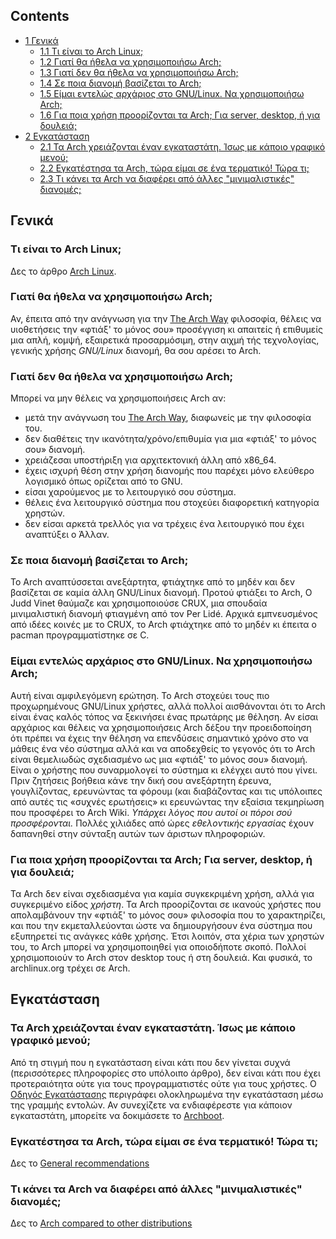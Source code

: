 ## Contents

*   [1 Γενικά](#Γενικά)
    *   [1.1 Τι είναι το Arch Linux;](#Τι_είναι_το_Arch_Linux;)
    *   [1.2 Γιατί θα ήθελα να χρησιμοποιήσω Arch;](#Γιατί_θα_ήθελα_να_χρησιμοποιήσω_Arch;)
    *   [1.3 Γιατί δεν θα ήθελα να χρησιμοποιήσω Arch;](#Γιατί_δεν_θα_ήθελα_να_χρησιμοποιήσω_Arch;)
    *   [1.4 Σε ποια διανομή βασίζεται το Arch;](#Σε_ποια_διανομή_βασίζεται_το_Arch;)
    *   [1.5 Είμαι εντελώς αρχάριος στο GNU/Linux. Να χρησιμοποιήσω Arch;](#Είμαι_εντελώς_αρχάριος_στο_GNU/Linux._Να_χρησιμοποιήσω_Arch;)
    *   [1.6 Για ποια χρήση προορίζονται τα Arch; Για server, desktop, ή για δουλειά;](#Για_ποια_χρήση_προορίζονται_τα_Arch;_Για_server,_desktop,_ή_για_δουλειά;)
*   [2 Εγκατάσταση](#Εγκατάσταση)
    *   [2.1 Τα Arch χρειάζονται έναν εγκαταστάτη. Ίσως με κάποιο γραφικό μενού;](#Τα_Arch_χρειάζονται_έναν_εγκαταστάτη._Ίσως_με_κάποιο_γραφικό_μενού;)
    *   [2.2 Εγκατέστησα τα Arch, τώρα είμαι σε ένα τερματικό! Τώρα τι;](#Εγκατέστησα_τα_Arch,_τώρα_είμαι_σε_ένα_τερματικό!_Τώρα_τι;)
    *   [2.3 Τι κάνει τα Arch να διαφέρει από άλλες "μινιμαλιστικές" διανομές;](#Τι_κάνει_τα_Arch_να_διαφέρει_από_άλλες_"μινιμαλιστικές"_διανομές;)

## Γενικά

### Τι είναι το Arch Linux;

Δες το άρθρο [Arch Linux](/index.php/Arch_Linux "Arch Linux").

### Γιατί θα ήθελα να χρησιμοποιήσω Arch;

Αν, έπειτα από την ανάγνωση για την [The Arch Way](/index.php/The_Arch_Way "The Arch Way") φιλοσοφία, θέλεις να υιοθετήσεις την «φτιάξ' το μόνος σου» προσέγγιση κι απαιτείς ή επιθυμείς μια απλή, κομψή, εξαιρετικά προσαρμόσιμη, στην αιχμή τής τεχνολογίας, γενικής χρήσης *GNU/Linux* διανομή, θα σου αρέσει το Arch.

### Γιατί δεν θα ήθελα να χρησιμοποιήσω Arch;

Μπορεί να μην θέλεις να χρησιμοποιήσεις Arch αν:

*   μετά την ανάγνωση του [The Arch Way](/index.php/The_Arch_Way "The Arch Way"), διαφωνείς με την φιλοσοφία του.
*   δεν διαθέτεις την ικανότητα/χρόνο/επιθυμία για μια «φτιάξ' το μόνος σου» διανομή.
*   χρειάζεσαι υποστήριξη για αρχιτεκτονική άλλη από x86_64.
*   έχεις ισχυρή θέση στην χρήση διανομής που παρέχει μόνο ελεύθερο λογισμικό όπως ορίζεται από το GNU.
*   είσαι χαρούμενος με το λειτουργικό σου σύστημα.
*   θέλεις ένα λειτουργικό σύστημα που στοχεύει διαφορετική κατηγορία χρηστών.
*   δεν είσαι αρκετά τρελλός για να τρέχεις ένα λειτουργικό που έχει αναπτύξει ο Άλλαν.

### Σε ποια διανομή βασίζεται το Arch;

Το Arch αναπτύσσεται ανεξάρτητα, φτιάχτηκε από το μηδέν και δεν βασίζεται σε καμία άλλη GNU/Linux διανομή. Προτού φτιάξει το Arch, Ο Judd Vinet θαύμαζε και χρησιμοποιούσε CRUX, μια σπουδαία μινιμαλιστική διανομή φτιαγμένη από τον Per Lidé. Αρχικά εμπνευσμένος από ιδέες κοινές με το CRUX, το Arch φτιάχτηκε από το μηδέν κι έπειτα ο pacman προγραμματίστηκε σε C.

### Είμαι εντελώς αρχάριος στο GNU/Linux. Να χρησιμοποιήσω Arch;

Αυτή είναι αμφιλεγόμενη ερώτηση. Το Arch στοχεύει τους πιο προχωρημένους GNU/Linux χρήστες, αλλά πολλοί αισθάνονται ότι το Arch είναι ένας καλός τόπος να ξεκινήσει ένας πρωτάρης με θέληση. Αν είσαι αρχάριος και θέλεις να χρησιμοποιήσεις Arch δέξου την προειδοποίηση ότι πρέπει να έχεις την θέληση να επενδύσεις σημαντικό χρόνο στο να μάθεις ένα νέο σύστημα αλλά και να αποδεχθείς το γεγονός ότι το Arch είναι θεμελιωδώς σχεδιασμένο ως μια «φτιάξ' το μόνος σου» διανομή. Είναι ο χρήστης που συναρμολογεί το σύστημα κι ελέγχει αυτό που γίνει. Πριν ζητήσεις βοήθεια κάνε την δική σου ανεξάρτητη έρευνα, γουγλίζοντας, ερευνώντας τα φόρουμ (και διαβάζοντας και τις υπόλοιπες από αυτές τις «συχνές ερωτήσεις» κι ερευνώντας την εξαίσια τεκμηρίωση που προσφέρει το Arch Wiki. *Υπάρχει λόγος που αυτοί οι πόροι σού προσφέρονται.* Πολλές χιλιάδες από ώρες *εθελοντικής εργασίας* έχουν δαπανηθεί στην σύνταξη αυτών των άριστων πληροφοριών.

### Για ποια χρήση προορίζονται τα Arch; Για server, desktop, ή για δουλειά;

Τα Arch δεν είναι σχεδιασμένα για καμία συγκεκριμένη χρήση, αλλά για συγκεριμένο είδος *χρήστη*. Τα Arch προορίζονται σε ικανούς χρήστες που απολαμβάνουν την «φτιάξ' το μόνος σου» φιλοσοφία που το χαρακτηρίζει, και που την εκμεταλλεύονται ώστε να δημιουργήσουν ένα σύστημα που εξυπηρετεί τις ανάγκες κάθε χρήσης. Έτσι λοιπόν, στα χέρια των χρηστών του, το Arch μπορεί να χρησιμοποιηθεί για οποιοδήποτε σκοπό. Πολλοί χρησιμοποιούν το Arch στον desktop τους ή στη δουλειά. Και φυσικά, το archlinux.org τρέχει σε Arch.

## Εγκατάσταση

### Τα Arch χρειάζονται έναν εγκαταστάτη. Ίσως με κάποιο γραφικό μενού;

Από τη στιγμή που η εγκατάσταση είναι κάτι που δεν γίνεται συχνά (περισσότερες πληροφορίες στο υπόλοιπο άρθρο), δεν είναι κάτι που έχει προτεραιότητα ούτε για τους προγραμματιστές ούτε για τους χρήστες. Ο [Οδηγός Εγκατάστασης](/index.php/Installation_guide_(%CE%95%CE%BB%CE%BB%CE%B7%CE%BD%CE%B9%CE%BA%CE%AC) "Installation guide (Ελληνικά)") περιγράφει ολοκληρωμένα την εγκατάσταση μέσω της γραμμής εντολών. Αν συνεχίζετε να ενδιαφέρεστε για κάποιον εγκαταστάτη, μπορείτε να δοκιμάσετε το [Archboot](/index.php?title=Archboot_(%CE%95%CE%BB%CE%BB%CE%B7%CE%BD%CE%B9%CE%BA%CE%AC)&action=edit&redlink=1 "Archboot (Ελληνικά) (page does not exist)").

### Εγκατέστησα τα Arch, τώρα είμαι σε ένα τερματικό! Τώρα τι;

Δες το [General recommendations](/index.php/General_recommendations_(%CE%95%CE%BB%CE%BB%CE%B7%CE%BD%CE%B9%CE%BA%CE%AC) "General recommendations (Ελληνικά)")

### Τι κάνει τα Arch να διαφέρει από άλλες "μινιμαλιστικές" διανομές;

Δες το [Arch compared to other distributions](/index.php/Arch_compared_to_other_distributions_(%CE%95%CE%BB%CE%BB%CE%B7%CE%BD%CE%B9%CE%BA%CE%AC) "Arch compared to other distributions (Ελληνικά)")